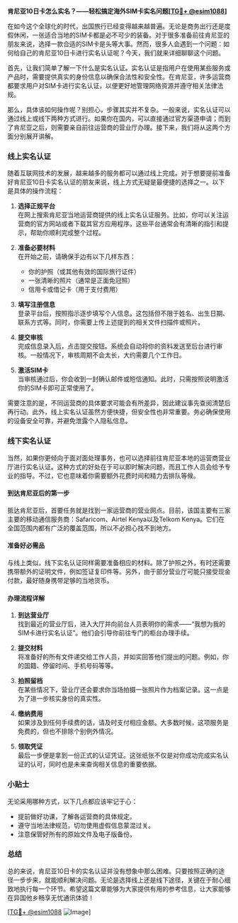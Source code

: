 **肯尼亚10日卡怎么实名？——轻松搞定海外SIM卡实名问题[[TG💪+ @esim1088](https://t.me/s/esim1088)]**

在如今这个全球化的时代，出国旅行已经变得越来越普遍。无论是商务出行还是度假休闲，一张适合当地的SIM卡都是必不可少的装备。对于很多准备前往肯尼亚的朋友来说，选择一款合适的SIM卡是头等大事。然而，很多人会遇到一个问题：如何给自己的肯尼亚10日卡进行实名认证呢？今天，我们就来详细聊聊这个问题。

首先，让我们简单了解一下什么是实名认证。实名认证是指用户在使用某些服务或产品时，需要提供真实的身份信息以确保合法性和安全性。在肯尼亚，许多运营商都要求用户对SIM卡进行实名认证，以便更好地管理网络资源并遵守相关法律法规。

那么，具体该如何操作呢？别担心，步骤其实并不复杂。一般来说，实名认证可以通过线上或线下两种方式进行。如果你在国内，可以直接通过官方渠道申请；而到了肯尼亚之后，则需要亲自前往运营商的营业厅办理。接下来，我们将从这两个方面分别展开讲解。

### 线上实名认证

随着互联网技术的发展，越来越多的服务都可以通过线上完成。对于想要提前准备好肯尼亚10日卡实名认证的朋友来说，线上方式无疑是最便捷的选择之一。以下是具体的操作流程：

1. **选择正规平台**  
   在网上搜索肯尼亚当地运营商提供的线上实名认证服务。比如，你可以关注运营商的官方网站或者下载其官方应用程序。这些平台通常会有清晰的指引和提示，帮助你顺利完成整个过程。

2. **准备必要材料**  
   在开始之前，请确保手边有以下几样东西：
   - 你的护照（或其他有效的国际旅行证件）
   - 一张清晰的照片（通常是正面免冠照）
   - 信用卡或借记卡（用于支付费用）

3. **填写注册信息**  
   登录平台后，按照指示逐步填写个人信息。这包括但不限于姓名、出生日期、联系方式等。同时，你需要上传上述提到的相关文件扫描件或照片。

4. **提交审核**  
   完成信息录入后，点击提交按钮。系统会自动将你的资料发送至后台进行审核。一般情况下，审核周期不会太长，大约需要几个工作日。

5. **激活SIM卡**  
   当审核通过后，你会收到一封确认邮件或短信通知。此时，只需按照说明激活你的SIM卡即可正常使用了。

需要注意的是，不同运营商的具体要求可能会有所差异，因此建议事先查阅清楚后再行动。此外，线上实名认证虽然方便快捷，但安全性也非常重要。务必确保使用的设备安全可靠，并避免泄露个人隐私信息。

### 线下实名认证

当然，如果你更倾向于面对面处理事务，也可以选择前往肯尼亚本地的运营商营业厅进行实名认证。这种方式的好处在于可以即时解决问题，而且工作人员会给予专业的指导。不过，它也意味着你需要额外花费时间和精力去排队等候。

#### 到达肯尼亚后的第一步

抵达肯尼亚后，首要任务就是找到一家运营商的营业网点。目前，该国主要有三家主要的移动通信服务商：Safaricom、Airtel Kenya以及Telkom Kenya。它们在全国范围内都有广泛的覆盖范围，所以不必担心找不到地方。

#### 准备好必需品

与线上类似，线下实名认证同样需要准备相应的材料。除了护照之外，有时还需要携带额外的证明文件，例如签证复印件等。另外，由于部分营业厅可能只接受现金付款，最好随身携带足够的当地货币。

#### 办理流程详解

1. **到达营业厅**  
   找到最近的营业厅后，进入大厅并向前台人员表明你的需求——“我想为我的SIM卡进行实名认证”。他们会引导你前往专门的柜台办理手续。

2. **提交材料**  
   将准备好的所有文件递交给工作人员，并如实回答他们提出的问题。例如，你的国籍、停留时间、手机号码等等。

3. **拍照留档**  
   在某些情况下，营业厅还会要求你当场拍摄一张照片作为档案记录。这一点是为了进一步核实身份的真实性。

4. **缴纳费用**  
   如果涉及到任何手续费的话，请及时支付相应金额。大多数时候，这项服务是免费的，但也不排除个别例外情况。

5. **领取凭证**  
   最后一步便是拿到一份正式的认证凭证。这张纸张不仅是对你成功完成实名认证的认可，同时也是未来查询相关信息的重要依据。

### 小贴士

无论采用哪种方式，以下几点都应该牢记于心：
- 提前做好功课，了解各运营商的具体规定。
- 遵守当地法律规范，切勿使用虚假信息蒙混过关。
- 注意保管好所有的原始文件及电子版备份。

### 总结

总的来说，肯尼亚10日卡的实名认证并没有想象中那么困难。只要按照正确的途径一步步来，就能顺利解决问题。无论是选择线上还是线下途径，关键在于耐心细致地执行每一个环节。希望这篇文章能够为大家提供有用的参考信息，让大家能够在异国他乡畅享无忧通讯体验！

[[TG💪+ @esim1088](https://t.me/s/esim1088) ![Image](https://i.postimg.cc/4NQfJmqS/Snipaste-2025-05-13-00-14-12.png)]